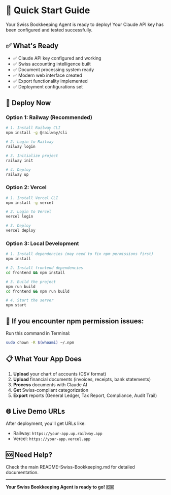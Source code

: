 # 🚀 Quick Start Guide

Your Swiss Bookkeeping Agent is ready to deploy! Your Claude API key has been configured and tested successfully.

## ✅ What's Ready

- ✅ Claude API key configured and working
- ✅ Swiss accounting intelligence built
- ✅ Document processing system ready
- ✅ Modern web interface created
- ✅ Export functionality implemented
- ✅ Deployment configurations set

## 🚀 Deploy Now

### Option 1: Railway (Recommended)
```bash
# 1. Install Railway CLI
npm install -g @railway/cli

# 2. Login to Railway
railway login

# 3. Initialize project
railway init

# 4. Deploy
railway up
```

### Option 2: Vercel
```bash
# 1. Install Vercel CLI
npm install -g vercel

# 2. Login to Vercel
vercel login

# 3. Deploy
vercel deploy
```

### Option 3: Local Development
```bash
# 1. Install dependencies (may need to fix npm permissions first)
npm install

# 2. Install frontend dependencies
cd frontend && npm install

# 3. Build the project
npm run build
cd frontend && npm run build

# 4. Start the server
npm start
```

## 🔧 If you encounter npm permission issues:
Run this command in Terminal:
```bash
sudo chown -R $(whoami) ~/.npm
```

## 📋 What Your App Does

1. **Upload** your chart of accounts (CSV format)
2. **Upload** financial documents (invoices, receipts, bank statements)
3. **Process** documents with Claude AI
4. **Get** Swiss-compliant categorization
5. **Export** reports (General Ledger, Tax Report, Compliance, Audit Trail)

## 🌐 Live Demo URLs

After deployment, you'll get URLs like:
- Railway: `https://your-app.up.railway.app`
- Vercel: `https://your-app.vercel.app`

## 🆘 Need Help?

Check the main README-Swiss-Bookkeeping.md for detailed documentation.

---

**Your Swiss Bookkeeping Agent is ready to go! 🇨🇭**